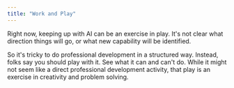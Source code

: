 ```yaml
---
title: "Work and Play"
---
```



Right now, keeping up with AI can be an exercise in play.
It's not clear what direction things will go, or what new capability will be identified.

So it's tricky to do professional development in a structured way.
Instead, folks say you should play with it.
See what it can and can't do. 
While it might not seem like a direct professional development activity, that play is an exercise in creativity and problem solving. 


